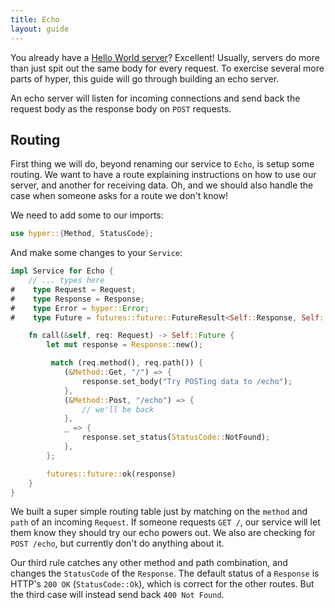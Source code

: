 ```yaml
---
title: Echo
layout: guide
---
```


You already have a [Hello World server](./index)? Excellent! Usually,
servers do more than just spit out the same body for every request. To
exercise several more parts of hyper, this guide will go through
building an echo server.

An echo server will listen for incoming connections and send back the
request body as the response body on `POST` requests.

## Routing

First thing we will do, beyond renaming our service to `Echo`, is setup some
routing. We want to have a route explaining instructions on how to use
our server, and another for receiving data. Oh, and we should also
handle the case when someone asks for a route we don't know!

We need to add some to our imports:

```rust
use hyper::{Method, StatusCode};
```

And make some changes to your `Service`:

```rust
impl Service for Echo {
    // ... types here
#    type Request = Request;
#    type Response = Response;
#    type Error = hyper::Error;
#    type Future = futures::future::FutureResult<Self::Response, Self::Error>;

    fn call(&self, req: Request) -> Self::Future {
        let mut response = Response::new();

         match (req.method(), req.path()) {
            (&Method::Get, "/") => {
                response.set_body("Try POSTing data to /echo");
            },
            (&Method::Post, "/echo") => {
                // we'll be back
            },
            _ => {
                response.set_status(StatusCode::NotFound);
            },
        };

        futures::future::ok(response)
    }
}
```

We built a super simple routing table just by matching on the `method`
and `path` of an incoming `Request`. If someone requests `GET /`, our
service will let them know they should try our echo powers out. We also
are checking for `POST /echo`, but currently don't do anything about it.

Our third rule catches any other method and path combination, and
changes the `StatusCode` of the `Response`. The default status of a
`Response` is HTTP's `200 OK` (`StatusCode::Ok`), which is correct for
the other routes. But the third case will instead send back `400 Not
Found`.


